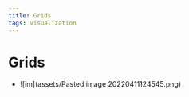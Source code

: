 ```yaml
---
title: Grids
tags: visualization
---
```


# Grids
- ![im](assets/Pasted image 20220411124545.png)
















